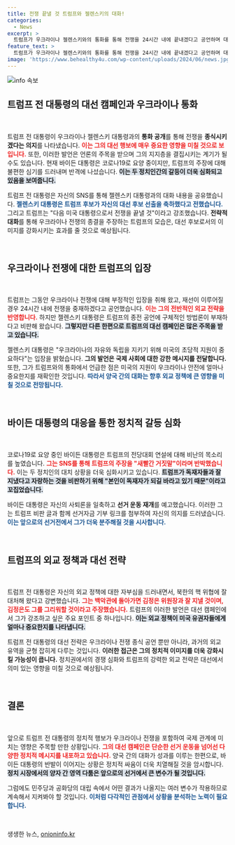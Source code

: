 ```yaml
---
title: 전쟁 끝낼 것 트럼프와 젤렌스키의 대화!
categories:
  - News
excerpt: >
  트럼프가 우크라이나 젤렌스키와의 통화를 통해 전쟁을 24시간 내에 끝내겠다고 공언하며 대선 행보에 나섰습니다. 이에 바이든은 SNS로 불편한 반응을 보이며 강력하게 대응했습니다.
feature_text: >
  트럼프가 우크라이나 젤렌스키와의 통화를 통해 전쟁을 24시간 내에 끝내겠다고 공언하며 대선 행보에 나섰습니다. 이에 바이든은 SNS로 불편한 반응을 보이며 강력하게 대응했습니다.
image: 'https://www.behealthy4u.com/wp-content/uploads/2024/06/news.jpg'
---
```


<p><img src="https://www.behealthy4u.com/wp-content/uploads/2024/06/news.jpg" alt="info 속보" /></p>

<h2 data-ke-size="size26">트럼프 전 대통령의 대선 캠페인과 우크라이나 통화</h2>

<p data-ke-size="size16">&nbsp;</p>

<p>트럼프 전 대통령이 우크라이나 젤렌스키 대통령과의 <b>통화 공개</b>를 통해 전쟁을 <b>종식시키겠다는 의지</b>를 나타냈습니다. <b><span style="color: #ee2323;">이는 그의 대선 행보에 매우 중요한 영향을 미칠 것으로 보입니다.</span></b> 또한, 이러한 발언은 언론의 주목을 받으며 그의 지지층을 결집시키는 계기가 될 수도 있습니다. 현재 바이든 대통령은 코로나19로 요양 중이지만, 트럼프의 주장에 대해 불편한 심기를 드러내며 반격에 나섰습니다. <b><span style="background-color: #21538527;">이는 두 정치인간의 갈등이 더욱 심화되고 있음을 보여줍니다.</span></b> </p>

<p>트럼프 전 대통령은 자신의 SNS를 통해 젤렌스키 대통령과의 대화 내용을 공유했습니다. <b><span style="color: #1a5490;"> 젤렌스키 대통령은 트럼프 후보가 자신의 대선 후보 선출을 축하했다고 전했습니다.</span></b> 그리고 트럼프는 "다음 미국 대통령으로서 전쟁을 끝낼 것"이라고 강조했습니다. <b>전략적 대화</b>를 통해 우크라이나 전쟁의 종결을 주장하는 트럼프의 모습은, 대선 후보로서의 이미지를 강화시키는 효과를 줄 것으로 예상됩니다.</p>

<p data-ke-size="size16">&nbsp;</p>

<h2 data-ke-size="size26">우크라이나 전쟁에 대한 트럼프의 입장</h2>

<p data-ke-size="size16">&nbsp;</p>

<p>트럼프는 그동안 우크라이나 전쟁에 대해 부정적인 입장을 취해 왔고, 재선이 이루어질 경우 24시간 내에 전쟁을 중재하겠다고 공언했습니다. <b><span style="color: #ee2323;">이는 그의 전반적인 외교 전략을 반영합니다.</span></b> 하지만 젤렌스키 대통령은 트럼프의 종전 공언에 구체적인 방법론이 부재하다고 비판해 왔습니다. <b><span style="background-color: #21538527;">그렇지만 다른 한편으로 트럼프의 대선 캠페인은 많은 주목을 받고 있습니다.</span></b> </p>

<p>젤렌스키 대통령은 "우크라이나의 자유와 독립을 지키기 위해 미국의 초당적 지원이 중요하다"는 입장을 밝혔습니다. <b>그의 발언은 국제 사회에 대한 강한 메시지를 전달합니다.</b> 또한, 그가 트럼프와의 통화에서 언급한 점은 미국의 지원이 우크라이나 안전에 얼마나 중요한지를 재확인한 것입니다. <b><span style="color: #1a5490;">따라서 양국 간의 대화는 향후 외교 정책에 큰 영향을 미칠 것으로 전망됩니다.</span></b></p>

<p data-ke-size="size16">&nbsp;</p>

<h2 data-ke-size="size26">바이든 대통령의 대응을 통한 정치적 갈등 심화</h2>

<p data-ke-size="size16">&nbsp;</p>

<p>코로나19로 요양 중인 바이든 대통령은 트럼프의 전당대회 연설에 대해 비난의 목소리를 높였습니다. <b><span style="color: #ee2323;">그는 SNS를 통해 트럼프의 주장을 "새빨간 거짓말"이라며 반박했습니다.</span></b> 이는 두 정치인의 대치 상황을 더욱 심화시키고 있습니다. <b><span style="background-color: #21538527;">트럼프가 독재자들과 잘 지냈다고 자랑하는 것을 비판하기 위해 "본인이 독재자가 되길 바라고 있기 때문"이라고 꼬집었습니다.</span></b></p>

<p>바이든 대통령은 자신의 사퇴론을 일축하고 <b>선거 운동 재개</b>를 예고했습니다. 이러한 그는 트럼프 비판 글과 함께 선거자금 기부 링크를 첨부하여 자신의 의지를 드러냈습니다. <b><span style="color: #1a5490;">이는 앞으로의 선거전에서 그가 더욱 분주해질 것을 시사합니다.</span></b> </p>

<p data-ke-size="size16">&nbsp;</p>

<h2 data-ke-size="size26">트럼프의 외교 정책과 대선 전략</h2>

<p data-ke-size="size16">&nbsp;</p>

<p>트럼프 전 대통령은 자신의 외교 정책에 대한 자부심을 드러내면서, 북한의 핵 위협에 잘 대처해 왔다고 강변했습니다. <b><span style="color: #ee2323;">그는 백악관에 돌아가면 김정은 위원장과 잘 지낼 것이며, 김정은도 그를 그리워할 것이라고 주장했습니다.</span></b> 트럼프의 이러한 발언은 대선 캠페인에서 그가 강조하고 싶은 주요 포인트 중 하나입니다. <b><span style="background-color: #21538527;">이는 외교 정책이 미국 유권자들에게 얼마나 중요한지를 나타냅니다.</span></b></p>

<p>트럼프 전 대통령의 대선 전략은 우크라이나 전쟁 종식 공언 뿐만 아니라, 과거의 외교 유역을 균형 잡히게 다루는 것입니다. <b>이러한 접근은 그의 정치적 이미지를 더욱 강화시킬 가능성이 큽니다.</b> 정치권에서의 경쟁 심화와 트럼프의 강력한 외교 전략은 대선에서 의미 있는 영향을 미칠 것으로 예상됩니다.</p>

<p data-ke-size="size16">&nbsp;</p>

<h2 data-ke-size="size26">결론</h2>

<p data-ke-size="size16">&nbsp;</p>

<p>앞으로 트럼프 전 대통령의 정치적 행보가 우크라이나 전쟁을 포함하여 국제 관계에 미치는 영향은 주목할 만한 상황입니다. <b><span style="color: #ee2323;">그의 대선 캠페인은 단순한 선거 운동을 넘어선 다양한 정치적 메시지를 내포하고 있습니다.</span></b> 양국 간의 대화가 성과를 이루는 한편으로, 바이든 대통령의 반발이 이어지는 상황은 정치적 싸움이 더욱 치열해질 것을 암시합니다. <b><span style="background-color: #21538527;">정치 시장에서의 양자 간 영역 다툼은 앞으로의 선거에서 큰 변수가 될 것입니다.</span></b> </p>

<p>그럼에도 민주당과 공화당의 대립 속에서 어떤 결과가 나올지는 여러 변수가 작용하므로 계속해서 지켜봐야 할 것입니다. <b><span style="color: #1a5490;">이처럼 다각적인 관점에서 상황을 분석하는 노력이 필요합니다.</span></b> </p>

<p data-ke-size="size16">&nbsp;</p>
생생한 뉴스, <a href="https://onioninfo.kr" rel="dofollow">onioninfo.kr</a>


